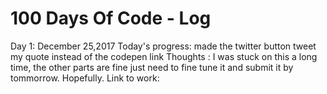 # 100 Days Of Code - Log
Day 1: December 25,2017
Today's progress: made the twitter button tweet my quote instead of the codepen link
Thoughts : I was stuck on this a long time, the other parts are fine just need to fine tune it and submit it by tommorrow. Hopefully. 
Link to work:
